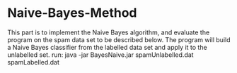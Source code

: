 # Naive-Bayes-Method
This part is to implement the Naive Bayes algorithm, and evaluate the program on the spam data set to be described below. The program will build a Naive Bayes classifier from the labelled data set and apply it to the unlabelled set.
run: java -jar BayesNaive.jar spamUnlabelled.dat spamLabelled.dat
